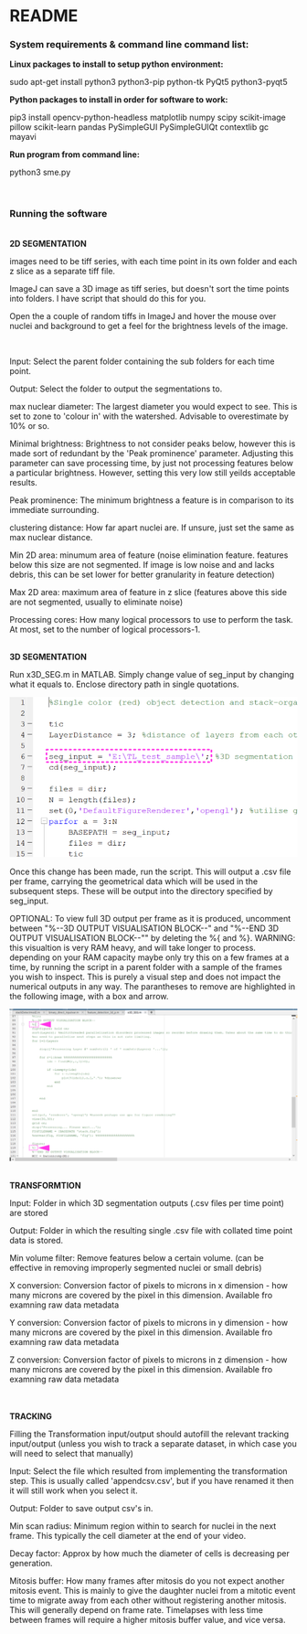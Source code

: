 <h1>README</h1>


<h3>System requirements & command line command list:</h3>



<b>Linux packages to install to setup python environment: </b>

sudo apt-get install python3 python3-pip python-tk PyQt5 python3-pyqt5

<b>Python packages to install in order for software to work: </b>

pip3 install opencv-python-headless matplotlib numpy scipy scikit-image pillow scikit-learn pandas PySimpleGUI PySimpleGUIQt contextlib gc mayavi


<b>Run program from command line:</b>

python3 sme.py 


<br>
<h3>Running the software</h3>


<br>
<b>2D SEGMENTATION</b>
<p>
images need to be tiff series, with each time point in its own folder and each z slice as a separate tiff file. 

ImageJ can save a 3D image as tiff series, but doesn't sort the time points into folders. I have script that should do this for you.

Open the a couple of random tiffs in ImageJ and hover the mouse over nuclei and background to get a feel for the brightness levels of the image.

<br>

Input: Select the parent folder containing the sub folders for each time point.

Output: Select the folder to output the segmentations to.

max nuclear diameter: The largest diameter you would expect to see. This is set to zone to 'colour in' with the watershed. Advisable to overestimate by 10% or so.

Minimal brightness: Brightness to not consider peaks below, however this is made sort of redundant by the 'Peak prominence' parameter. Adjusting this parameter can save processing time, by just not processing features below a particular brightness. However, setting this very low still yeilds acceptable results.

Peak prominence: The minimum brightness a feature is in comparison to its immediate surrounding.

clustering distance: How far apart nuclei are. If unsure, just set the same as max nuclear distance.

Min 2D area: minumum area of feature (noise elimination feature. features below this size are not segmented. If image is low noise and and lacks debris, this can be set lower for better granularity in feature detection)

Max 2D area: maximum area of feature in z slice (features above this side are not segmented, usually to eliminate noise)

Processing cores: How many logical processors to use to perform the task. At most, set to the number of logical processors-1.
</p>
<br>
<b>3D SEGMENTATION</b>
<p>
Run x3D_SEG.m in MATLAB. Simply change value of seg_input by changing what it equals to. Enclose directory path in single quotations.

![example of seg_input](images/x3D_SEG_input.svg)

Once this change has been made, run the script. This will output a .csv file per frame, carrying the geometrical data which will be used in the subsequent steps. These will be output into the directory specified by seg_input.

OPTIONAL: To view full 3D output per frame as it is produced, uncomment between "%--3D OUTPUT VISUALISATION BLOCK--" and "%--END 3D OUTPUT VISUALISATION BLOCK--"" by deleting the %{ and %}. WARNING: this visualtion is very RAM heavy, and will take longer to process. depending on your RAM capacity maybe only try this on a few frames at a time, by running the script in a parent folder with a sample of the frames you wish to inspect. This is purely a visual step and does not impact the numerical outputs in any way. The parantheses to remove are highlighted in the following image, with a box and arrow.

![what to remove to enable 3D segmentation visualisation](images/x3D_SEG_input_3Dvis.svg)


</p>
<br>
<b>TRANSFORMTION</b>
<p>
Input: Folder in which 3D segmentation outputs (.csv files per time point) are stored

Output: Folder in which the resulting single .csv file with collated time point data is stored.

Min volume filter: Remove features below a certain volume. (can be effective in removing improperly segmented nuclei or small debris)

X conversion: Conversion factor of pixels to microns in x dimension - how many microns are covered by the pixel in this dimension. Available fro examning raw data metadata

Y conversion: Conversion factor of pixels to microns in y dimension - how many microns are covered by the pixel in this dimension. Available fro examning raw data metadata

Z conversion: Conversion factor of pixels to microns in z dimension - how many microns are covered by the pixel in this dimension. Available fro examning raw data metadata
</p>
<br>
<br>
<b>TRACKING</b>
<p>
Filling the Transformation input/output should autofill the relevant tracking input/output (unless you wish to track a separate dataset, in which case you will need to select that manually)

Input: Select the file which resulted from implementing the transformation step. This is usually called 'appendcsv.csv', but if you have renamed it then it will still work when you select it.

Output: Folder to save output csv's in.

Min scan radius: Minimum region within to search for nuclei in the next frame. This typically the cell diameter at the end of your video.

Decay factor: Approx by how much the diameter of cells is decreasing per generation.

Mitosis buffer: How many frames after mitosis do you not expect another mitosis event. This is mainly to give the daughter nuclei from a mitotic event time to migrate away from each other without registering another mitosis. This will generally depend on frame rate. Timelapses with less time between frames will require a higher mitosis buffer value, and vice versa.
</p>
